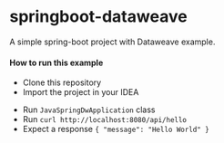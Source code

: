 # springboot-dataweave
A simple spring-boot project with Dataweave example.

#### How to run this example
* Clone this repository
* Import the project in your IDEA
- Run `JavaSpringDwApplication` class
- Run `curl http://localhost:8080/api/hello`
- Expect a response `{
  "message": "Hello World"
  }`
